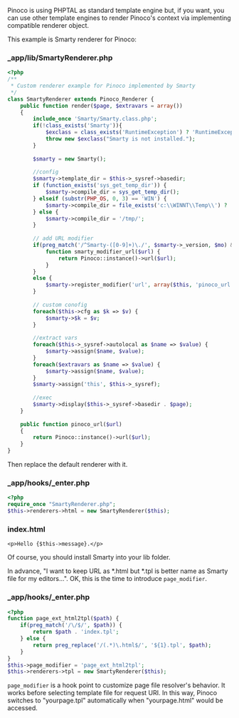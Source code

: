 Pinoco is using PHPTAL as standard template engine but, if you want, you can use other template engines to render Pinoco's context via implementing compatible renderer object.

This example is Smarty renderer for Pinoco:

### _app/lib/SmartyRenderer.php
```php
<?php
/**
 * Custom renderer example for Pinoco implemented by Smarty
 */
class SmartyRenderer extends Pinoco_Renderer {
    public function render($page, $extravars = array())
    {
        include_once 'Smarty/Smarty.class.php';
        if(!class_exists('Smarty')){
            $exclass = class_exists('RuntimeException') ? 'RuntimeException' : 'Exception';
            throw new $exclass("Smarty is not installed.");
        }
        
        $smarty = new Smarty();
        
        //config
        $smarty->template_dir = $this->_sysref->basedir;
        if (function_exists('sys_get_temp_dir')) {
            $smarty->compile_dir = sys_get_temp_dir();
        } elseif (substr(PHP_OS, 0, 3) == 'WIN') {
            $smarty->compile_dir = file_exists('c:\\WINNT\\Temp\\') ? 'c:\\WINNT\\Temp' : 'c:\\WINDOWS\\Temp\\';
        } else {
            $smarty->compile_dir = '/tmp/';
        }
        
        // add URL modifier
        if(preg_match('/^Smarty-([0-9]+)\./', $smarty->_version, $mo) && $mo[1] >= 3) {
            function smarty_modifier_url($url) {
                return Pinoco::instance()->url($url);
            }
        }
        else {
            $smarty->register_modifier('url', array($this, 'pinoco_url'));
        }
        
        // custom conofig
        foreach($this->cfg as $k => $v) {
            $smarty->$k = $v;
        }
        
        //extract vars
        foreach($this->_sysref->autolocal as $name => $value) {
            $smarty->assign($name, $value);
        }
        foreach($extravars as $name => $value) {
            $smarty->assign($name, $value);
        }
        $smarty->assign('this', $this->_sysref);
        
        //exec
        $smarty->display($this->_sysref->basedir . $page);
    }
    
    public function pinoco_url($url)
    {
        return Pinoco::instance()->url($url);
    }
}
```

Then replace the default renderer with it.

### _app/hooks/_enter.php
```php
<?php
require_once "SmartyRenderer.php";
$this->renderers->html = new SmartyRenderer($this);
```

### index.html
```smarty
<p>Hello {$this->message}.</p>
```

Of course, you should install Smarty into your lib folder.

In advance, "I want to keep URL as *.html but *.tpl is better name as Smarty file for my editors...". OK, this is the time to introduce `page_modifier`.

### _app/hooks/_enter.php
```php
<?php
function page_ext_html2tpl($path) {
    if(preg_match('/\/$/', $path)) {
        return $path . 'index.tpl';
    } else {
        return preg_replace('/(.*)\.html$/', '${1}.tpl', $path);
    }
}
$this->page_modifier = 'page_ext_html2tpl';
$this->renderers->tpl = new SmartyRenderer($this);
```

`page_modifier` is a hook point to customize page file resolver's behavior. It works before selecting template file for request URI. In this way, Pinoco switches to "yourpage.tpl" automatically when "yourpage.html" would be accessed.
